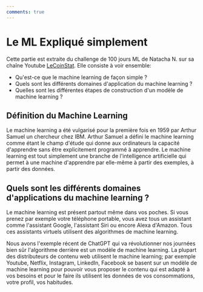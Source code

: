 ```yaml
---
comments: true
---
```


# Le ML Expliqué simplement

Cette partie est extraite du challenge de 100 jours ML de Natacha N. sur sa chaîne Youtube [LeCoinStat](https://www.youtube.com/watch?v=AKNJc-xC42w). Elle consiste à voir ensemble:

* Qu'est-ce que le machine learning de façon simple ?
* Quels sont les différents domaines d'application du machine learning ?
* Quelles sont les différentes étapes de construction d'un modèle de machine learning ?

## Définition du Machine Learning

Le machine learning a été vulgarisé pour la première fois en 1959 par Arthur Samuel un chercheur chez IBM. Arthur Samuel a défini le machine learning comme étant le champ d'étude qui donne aux ordinateurs la capacité d'apprendre sans
être explicitement programmé à apprendre. Le machine learning est tout simplement une branche de l'intelligence artificielle qui permet à une machine d'apprendre par elle-même à partir des exemples, à partir des données.

## Quels sont les différents domaines d'applications du machine learning ?

Le machine learning est présent partout même dans vos poches. Si vous prenez par exemple votre téléphone portable, vous avez tous un assistant comme l'assistant Google, l'assistant Siri ou encore Alexa d'Amazon. Tous ces assistants virtuels utilisent des algorithmes de machine learning.

Nous avons l'exemple récent de ChatGPT qui va révolutionner nos journées bien sûr l'algorithme derrière
est un modèle de machine learning. La plupart des distributeurs de contenu web utilisent le machine learning; par exemple Youtube, Netflix, Instagram, LinkedIn, Facebook se basent sur un modèle de machine learning pour pouvoir vous proposer le contenu qui est adapté à vos besoins et pour le faire ils utilisent les données de vos consommations, votre
profil, vos habitudes.
